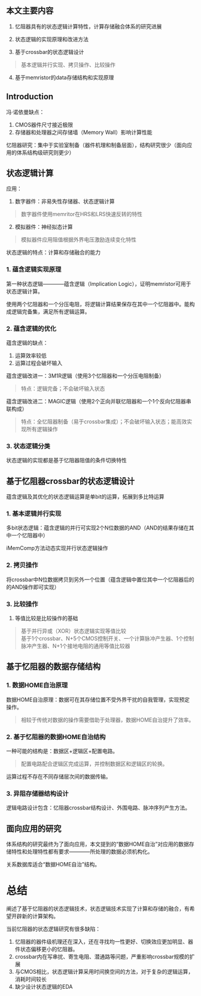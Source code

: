 ## 本文主要内容

1. 忆阻器具有的状态逻辑计算特性，计算存储融合体系的研究进展

2. 状态逻辑的实现原理和改进方法

3. 基于crossbar的状态逻辑设计
> 基本逻辑并行实现、拷贝操作、比较操作

4. 基于memristor的data存储结构和实现原理

## Introduction

冯·诺依曼缺点：
1. CMOS器件尺寸接近极限
2. 存储器和处理器之间存储墙（Memory Wall）影响计算性能

忆阻器研究：集中于实验室制备（器件机理和制备层面），结构研究很少（面向应用的体系结构级研究则更少）

## 状态逻辑计算

应用：
1. 数字器件：非易失性存储器、状态逻辑计算
> 数字器件使用memritor在HRS和LRS快速反转的特性

2. 模拟器件：神经拟态计算
> 模拟器件应用阻值根据外界电压激励连续变化特性

状态逻辑的特点：计算和存储融合的能力

### 1. 蕴含逻辑实现原理

第一种状态逻辑————蕴含逻辑（Implication Logic），证明memristor可用于状态逻辑计算。

使用两个忆阻器和一个分压电阻，将逻辑计算结果保存在其中一个忆阻器中。能构成逻辑完备集，满足所有逻辑运算。

### 2. 蕴含逻辑的优化

蕴含逻辑的缺点：
1. 运算效率较低
2. 运算过程会破坏输入

蕴含逻辑改进一：3M1R逻辑（使用3个忆阻器和一个分压电阻制备）
> 特点：逻辑完备；不会破坏输入状态

蕴含逻辑改进二：MAGIC逻辑（使用2个正向并联忆阻器和一个1个反向忆阻器串联构成）
> 特点：全忆阻器制备（易于crossbar集成）；不会破坏输入状态；能高效实现所有逻辑操作

### 3. 状态逻辑分类

状态逻辑的实现都是基于忆阻器阻值的条件切换特性

## 基于忆阻器crossbar的状态逻辑设计

蕴含逻辑及其优化的状态逻辑运算是单bit的运算，拓展到多比特运算

### 1. 基本逻辑并行实现

多bit状态逻辑：蕴含逻辑的并行可实现2个N位数据的AND（AND的结果存储在其中一个忆阻器中）

iMemComp方法动态实现并行状态逻辑操作

### 2. 拷贝操作

将crossbar中N位数据拷贝到另外一个位置（蕴含逻辑中置位其中一个忆阻器后的的AND操作即可实现）

### 3. 比较操作

1. 等值比较是比较操作的基础
> 基于并行异或（XOR）状态逻辑实现等值比较<br>
> 基于1个crossbar、N+5个CMOS控制开关、一个计算脉冲产生器、1个控制脉冲产生器、N+1个接地电阻的通用等值比较器

## 基于忆阻器的数据存储结构

### 1. 数据HOME自治原理

数据HOME自治原理：数据可在其存储位置不受外界干扰的自我管理，实现预定操作。
> 相较于传统对数据的操作需要借助于处理器，数据HOME自治提升了效率。

### 2. 基于忆阻器的数据HOME自治结构

一种可能的结构是：数据区+逻辑区+配置电路。
> 配置电路配合逻辑区完成运算，并控制数据区和逻辑区的轮换。

运算过程不存在不同存储层次间的数据传输。

### 3. 异阻存储器结构设计

逻辑电路设计包含：忆阻器crossbar结构设计、外围电路、脉冲序列产生方法。

## 面向应用的研究

体系结构的研究最终为了面向应用，本文提到的“数据HOME自治”对应用的数据存储特性和处理特性都有要求————所处理的数据必须机构化。

关系数据库适合“数据HOME自治”结构。

# 总结

阐述了基于忆阻器的状态逻辑技术，状态逻辑技术实现了计算和存储的融合，有希望开辟新的计算架构。

当前忆阻器的状态逻辑研究有很多缺陷：
1. 忆阻器的器件级机理还在深入，还在寻找均一性更好、切换效应更加明显、器件状态偏移更小的忆阻器。
2. crossbar内在写串扰、寄生电阻、潜通路等问题，严重影响crossbar规模的扩展
3. 与CMOS相比，状态逻辑计算采用时间换空间的方法，对于复杂的逻辑运算，消耗时间较长
4. 缺少设计状态逻辑的EDA